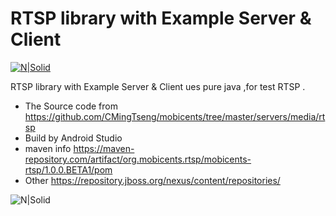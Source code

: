 # RTSP library with Example Server & Client

[![N|Solid](http://i.imgur.com/arsURQ1.png)](http://www.myandroidsolutions.com/2012/07/20/android-tcp-connection-tutorial/#.WPjaq4h96Uk)

RTSP library with Example Server & Client ues pure java ,for test RTSP .

  - The Source code from https://github.com/CMingTseng/mobicents/tree/master/servers/media/rtsp
  - Build by Android Studio
  - maven info https://maven-repository.com/artifact/org.mobicents.rtsp/mobicents-rtsp/1.0.0.BETA1/pom
  - Other https://repository.jboss.org/nexus/content/repositories/
 
![N|Solid](http://i.imgur.com/xZCsfEi.png)